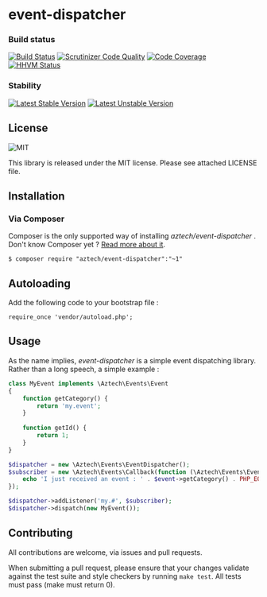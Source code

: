 event-dispatcher
================


### Build status

[![Build Status](https://travis-ci.org/aztech-dev/event-dispatcher.svg?branch=master)](https://travis-ci.org/aztech-dev/event-dispatcher)
[![Scrutinizer Code Quality](https://scrutinizer-ci.com/g/aztech-dev/event-dispatcher/badges/quality-score.png?b=master)](https://scrutinizer-ci.com/g/aztech-dev/event-dispatcher/?branch=master)
[![Code Coverage](https://scrutinizer-ci.com/g/aztech-dev/event-dispatcher/badges/coverage.png?b=master)](https://scrutinizer-ci.com/g/aztech-dev/event-dispatcher/?branch=master)
[![HHVM Status](http://hhvm.h4cc.de/badge/aztech/event-dispatcher.png)](http://hhvm.h4cc.de/package/aztech/event-dispatcher)

### Stability

[![Latest Stable Version](https://poser.pugx.org/aztech/event-dispatcher/v/stable.png)](https://packagist.org/packages/aztech/event-dispatcher)
[![Latest Unstable Version](https://poser.pugx.org/aztech/event-dispatcher/v/unstable.png)](https://packagist.org/packages/aztech/event-dispatcher)


## License

![MIT](http://img.shields.io/badge/license-MIT-red.svg)

This library is released under the MIT license. Please see attached LICENSE file.

## Installation

### Via Composer

Composer is the only supported way of installing *aztech/event-dispatcher* . Don't know Composer yet ? [Read more about it](https://getcomposer.org/doc/00-intro.md).

`$ composer require "aztech/event-dispatcher":"~1"`

## Autoloading

Add the following code to your bootstrap file :

```
require_once 'vendor/autoload.php';
```

## Usage

As the name implies, *event-dispatcher* is a simple event dispatching library. Rather than a long speech, a simple example :

```php
class MyEvent implements \Aztech\Events\Event
{
    function getCategory() {
        return 'my.event';
    }
    
    function getId() {
        return 1;
    }
}

$dispatcher = new \Aztech\Events\EventDispatcher();
$subscriber = new \Aztech\Events\Callback(function (\Aztech\Events\Event $event) {
    echo 'I just received an event : ' . $event->getCategory() . PHP_EOL;
});

$dispatcher->addListener('my.#', $subscriber);
$dispatcher->dispatch(new MyEvent());
```

## Contributing

All contributions are welcome, via issues and pull requests.

When submitting a pull request, please ensure that your changes validate against the test suite and style checkers by running `make test`. All tests must pass (make must return 0).